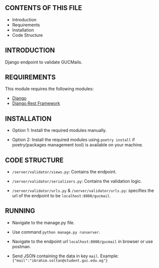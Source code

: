 ## CONTENTS OF THIS FILE

- Introduction
- Requirements
- Installation
- Code Structure

## INTRODUCTION

Django endpoint to validate GUCMails.

## REQUIREMENTS

This module requires the following modules:

- [Django](https://www.djangoproject.com/download/)
- [Django Rest Framework](https://www.django-rest-framework.org/#installation)

## INSTALLATION

- Option 1: Install the required modules manually.

- Option 2: Install the required modules using `poetry install` if poetry(packages management tool) is available on your machine.

## CODE STRUCTURE

- `/server/validator/views.py`: Contains the endpoint.

- `/server/validator/serializers.py`: Contains the validation logic.

- `/server/validator/urls.py` & `/server/validator/urls.py`: specifies the url of the endpoint to be `localhost:8000/gucmail`.

## RUNNING

- Navigate to the manage.py file.

- Use command `python manage.py runserver`.

- Navigate to the endpoint url `localhost:8000/gucmail` in browser or use postman.

- Send JSON containing the data in key `mail`.
  Example: `{"mail":"ibrahim.soltan@student.guc.edu.eg"}`
